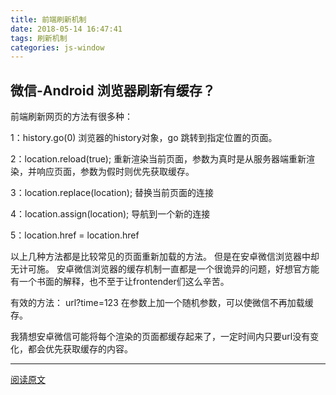 ```yaml
---
title: 前端刷新机制
date: 2018-05-14 16:47:41
tags: 刷新机制
categories: js-window
---
```


## 微信-Android 浏览器刷新有缓存？

前端刷新网页的方法有很多种：

1：history.go(0) 
浏览器的history对象，go 跳转到指定位置的页面。

2：location.reload(true); 
重新渲染当前页面，参数为真时是从服务器端重新渲染，并响应页面，参数为假时则优先获取缓存。

3：location.replace(location); 
替换当前页面的连接

4：location.assign(location); 
导航到一个新的连接

5：location.href = location.href

以上几种方法都是比较常见的页面重新加载的方法。 
但是在安卓微信浏览器中却无计可施。 
安卓微信浏览器的缓存机制一直都是一个很诡异的问题，好想官方能有一个书面的解释，也不至于让frontender们这么辛苦。

有效的方法： 
url?time=123 
在参数上加一个随机参数，可以使微信不再加载缓存。

我猜想安卓微信可能将每个渲染的页面都缓存起来了，一定时间内只要url没有变化，都会优先获取缓存的内容。

--------------------------------------
[阅读原文](https://blog.csdn.net/wmzy1067111110/article/details/73650818)